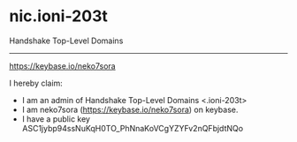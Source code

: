 # nic.ioni-203t
Handshake Top-Level Domains

---

https://keybase.io/neko7sora

I hereby claim:

  * I am an admin of Handshake Top-Level Domains <.ioni-203t>
  * I am neko7sora (https://keybase.io/neko7sora) on keybase.
  * I have a public key ASC1jybp94ssNuKqH0TO_PhNnaKoVCgYZYFv2nQFbjdtNQo
